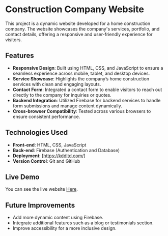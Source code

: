 # Construction Company Website

This project is a dynamic website developed for a home construction company. The website showcases the company's services, portfolio, and contact details, offering a responsive and user-friendly experience for visitors.

## Features

- **Responsive Design**: Built using HTML, CSS, and JavaScript to ensure a seamless experience across mobile, tablet, and desktop devices.
- **Service Showcase**: Highlights the company’s home construction services with clean and engaging layouts.
- **Contact Form**: Integrated a contact form to enable visitors to reach out directly to the company for inquiries or quotes.
- **Backend Integration**: Utilized Firebase for backend services to handle form submissions and manage content dynamically.
- **Cross-browser Compatibility**: Tested across various browsers to ensure consistent performance.

## Technologies Used

- **Front-end**: HTML, CSS, JavaScript
- **Back-end**: Firebase (Authentication and Database)
- **Deployment**: [https://kddltd.com/]
- **Version Control**: Git and GitHub

## Live Demo

You can see the live website [Here](https://kddltd.com/).

## Future Improvements

- Add more dynamic content using Firebase.
- Integrate additional features such as a blog or testimonials section.
- Improve accessibility for a more inclusive design.
